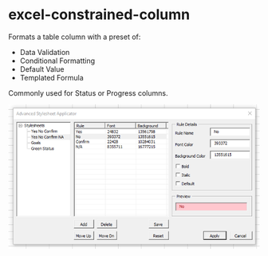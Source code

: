 # excel-constrained-column

Formats a table column with a preset of:
* Data Validation
* Conditional Formatting
* Default Value
* Templated Formula

Commonly used for Status or Progress columns.

![](./images/applicator.png)